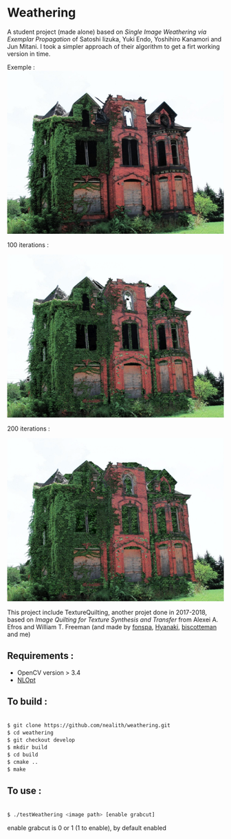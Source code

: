 # Weathering

A student project (made alone) based on *Single Image Weathering via Exemplar Propagation* of Satoshi Iizuka, Yuki Endo, Yoshihiro Kanamori and Jun Mitani. I took a simpler approach of their algorithm to get a firt working version in time.

Exemple : 
![exemple](https://raw.githubusercontent.com/nealith/weathering/develop/exemple.jpg)

100 iterations :

![exemple](https://raw.githubusercontent.com/nealith/weathering/develop/exemple_weathered100.png)

200 iterations :

![exemple](https://raw.githubusercontent.com/nealith/weathering/develop/exemple_weathered200.png)


This project include TextureQuilting, another projet done in 2017-2018, based on *Image Quilting for Texture Synthesis and Transfer* from Alexei A. Efros and William T. Freeman (and made by [fonspa](https://github.com/fonspa), [Hyanaki](https://github.com/Hyanaki), [biscotteman](https://github.com/biscotteman) and me)

## Requirements :

- OpenCV version > 3.4
- [NLOpt](https://github.com/stevengj/nlopt)

## To build :

```bash

$ git clone https://github.com/nealith/weathering.git
$ cd weathering
$ git checkout develop
$ mkdir build
$ cd build
$ cmake ..
$ make

```

## To use :

```bash

$ ./testWeathering <image path> [enable grabcut]

``` 

enable grabcut is 0 or 1 (1 to enable), by default enabled
